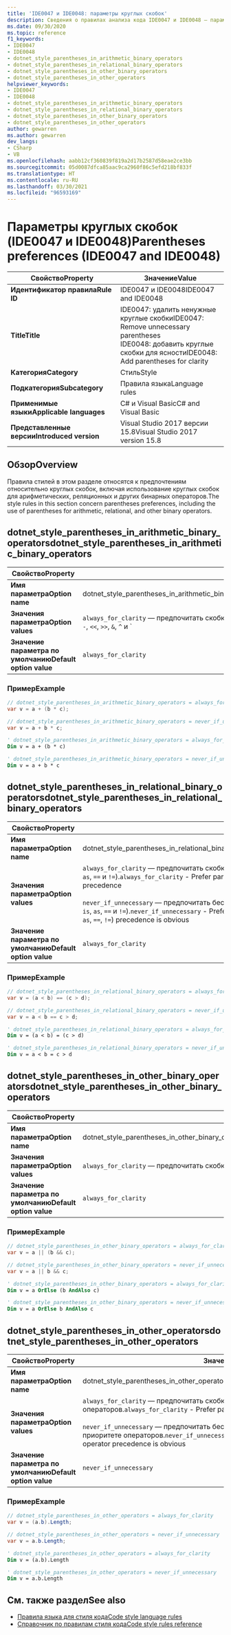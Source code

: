 ```yaml
---
title: 'IDE0047 и IDE0048: параметры круглых скобок'
description: Сведения о правилах анализа кода IDE0047 и IDE0048 — параметры круглых скобок
ms.date: 09/30/2020
ms.topic: reference
f1_keywords:
- IDE0047
- IDE0048
- dotnet_style_parentheses_in_arithmetic_binary_operators
- dotnet_style_parentheses_in_relational_binary_operators
- dotnet_style_parentheses_in_other_binary_operators
- dotnet_style_parentheses_in_other_operators
helpviewer_keywords:
- IDE0047
- IDE0048
- dotnet_style_parentheses_in_arithmetic_binary_operators
- dotnet_style_parentheses_in_relational_binary_operators
- dotnet_style_parentheses_in_other_binary_operators
- dotnet_style_parentheses_in_other_operators
author: gewarren
ms.author: gewarren
dev_langs:
- CSharp
- VB
ms.openlocfilehash: aabb12cf360839f819a2d17b2587d58eae2ce3bb
ms.sourcegitcommit: 05d0087dfca85aac9ca2960f86c5efd218bf833f
ms.translationtype: HT
ms.contentlocale: ru-RU
ms.lasthandoff: 03/30/2021
ms.locfileid: "96593169"
---
```

# <a name="parentheses-preferences-ide0047-and-ide0048"></a><span data-ttu-id="245c6-103">Параметры круглых скобок (IDE0047 и IDE0048)</span><span class="sxs-lookup"><span data-stu-id="245c6-103">Parentheses preferences (IDE0047 and IDE0048)</span></span>

|<span data-ttu-id="245c6-104">Свойство</span><span class="sxs-lookup"><span data-stu-id="245c6-104">Property</span></span>|<span data-ttu-id="245c6-105">Значение</span><span class="sxs-lookup"><span data-stu-id="245c6-105">Value</span></span>|
|-|-|
| <span data-ttu-id="245c6-106">**Идентификатор правила**</span><span class="sxs-lookup"><span data-stu-id="245c6-106">**Rule ID**</span></span> | <span data-ttu-id="245c6-107">IDE0047 и IDE0048</span><span class="sxs-lookup"><span data-stu-id="245c6-107">IDE0047 and IDE0048</span></span> |
| <span data-ttu-id="245c6-108">**Title**</span><span class="sxs-lookup"><span data-stu-id="245c6-108">**Title**</span></span> | <span data-ttu-id="245c6-109">IDE0047: удалить ненужные круглые скобки</span><span class="sxs-lookup"><span data-stu-id="245c6-109">IDE0047: Remove unnecessary parentheses</span></span><br/> <span data-ttu-id="245c6-110">IDE0048: добавить круглые скобки для ясности</span><span class="sxs-lookup"><span data-stu-id="245c6-110">IDE0048: Add parentheses for clarity</span></span> |
| <span data-ttu-id="245c6-111">**Категория**</span><span class="sxs-lookup"><span data-stu-id="245c6-111">**Category**</span></span> | <span data-ttu-id="245c6-112">Стиль</span><span class="sxs-lookup"><span data-stu-id="245c6-112">Style</span></span> |
| <span data-ttu-id="245c6-113">**Подкатегория**</span><span class="sxs-lookup"><span data-stu-id="245c6-113">**Subcategory**</span></span> | <span data-ttu-id="245c6-114">Правила языка</span><span class="sxs-lookup"><span data-stu-id="245c6-114">Language rules</span></span> |
| <span data-ttu-id="245c6-115">**Применимые языки**</span><span class="sxs-lookup"><span data-stu-id="245c6-115">**Applicable languages**</span></span> | <span data-ttu-id="245c6-116">C# и Visual Basic</span><span class="sxs-lookup"><span data-stu-id="245c6-116">C# and Visual Basic</span></span> |
| <span data-ttu-id="245c6-117">**Представленные версии**</span><span class="sxs-lookup"><span data-stu-id="245c6-117">**Introduced version**</span></span> | <span data-ttu-id="245c6-118">Visual Studio 2017 версии 15.8</span><span class="sxs-lookup"><span data-stu-id="245c6-118">Visual Studio 2017 version 15.8</span></span> |

## <a name="overview"></a><span data-ttu-id="245c6-119">Обзор</span><span class="sxs-lookup"><span data-stu-id="245c6-119">Overview</span></span>

<span data-ttu-id="245c6-120">Правила стилей в этом разделе относятся к предпочтениям относительно круглых скобок, включая использование круглых скобок для арифметических, реляционных и других бинарных операторов.</span><span class="sxs-lookup"><span data-stu-id="245c6-120">The style rules in this section concern parentheses preferences, including the use of parentheses for arithmetic, relational, and other binary operators.</span></span>

## <a name="dotnet_style_parentheses_in_arithmetic_binary_operators"></a><span data-ttu-id="245c6-121">dotnet_style_parentheses_in_arithmetic_binary_operators</span><span class="sxs-lookup"><span data-stu-id="245c6-121">dotnet_style_parentheses_in_arithmetic_binary_operators</span></span>

|<span data-ttu-id="245c6-122">Свойство</span><span class="sxs-lookup"><span data-stu-id="245c6-122">Property</span></span>|<span data-ttu-id="245c6-123">Значение</span><span class="sxs-lookup"><span data-stu-id="245c6-123">Value</span></span>|
|-|-|
| <span data-ttu-id="245c6-124">**Имя параметра**</span><span class="sxs-lookup"><span data-stu-id="245c6-124">**Option name**</span></span> | <span data-ttu-id="245c6-125">dotnet_style_parentheses_in_arithmetic_binary_operators</span><span class="sxs-lookup"><span data-stu-id="245c6-125">dotnet_style_parentheses_in_arithmetic_binary_operators</span></span> |
| <span data-ttu-id="245c6-126">**Значения параметра**</span><span class="sxs-lookup"><span data-stu-id="245c6-126">**Option values**</span></span> | <span data-ttu-id="245c6-127">`always_for_clarity` — предпочитать скобки для указания приоритета арифметических операторов (`*`, `/`, `%`, `+`, `-`, `<<`, `>>`, `&`, `^` и `|`).</span><span class="sxs-lookup"><span data-stu-id="245c6-127">`always_for_clarity` - Prefer parentheses to clarify arithmetic operator (`*`, `/`, `%`, `+`, `-`, `<<`, `>>`, `&`, `^`, `|`) precedence</span></span><br /><br /><span data-ttu-id="245c6-128">`never_if_unnecessary` — предпочитать бесскобочную запись приоритета арифметических операторов (`*`, `/`, `%`, `+`, `-`, `<<`, `>>`, `&`, `^` и `|`).</span><span class="sxs-lookup"><span data-stu-id="245c6-128">`never_if_unnecessary` - Prefer to not have parentheses when arithmetic operator (`*`, `/`, `%`, `+`, `-`, `<<`, `>>`, `&`, `^`, `|`) precedence is obvious</span></span> |
| <span data-ttu-id="245c6-129">**Значение параметра по умолчанию**</span><span class="sxs-lookup"><span data-stu-id="245c6-129">**Default option value**</span></span> | `always_for_clarity` |

### <a name="example"></a><span data-ttu-id="245c6-130">Пример</span><span class="sxs-lookup"><span data-stu-id="245c6-130">Example</span></span>

```csharp
// dotnet_style_parentheses_in_arithmetic_binary_operators = always_for_clarity
var v = a + (b * c);

// dotnet_style_parentheses_in_arithmetic_binary_operators = never_if_unnecessary
var v = a + b * c;
```

```vb
' dotnet_style_parentheses_in_arithmetic_binary_operators = always_for_clarity
Dim v = a + (b * c)

' dotnet_style_parentheses_in_arithmetic_binary_operators = never_if_unnecessary
Dim v = a + b * c
```

## <a name="dotnet_style_parentheses_in_relational_binary_operators"></a><span data-ttu-id="245c6-131">dotnet_style_parentheses_in_relational_binary_operators</span><span class="sxs-lookup"><span data-stu-id="245c6-131">dotnet_style_parentheses_in_relational_binary_operators</span></span>

|<span data-ttu-id="245c6-132">Свойство</span><span class="sxs-lookup"><span data-stu-id="245c6-132">Property</span></span>|<span data-ttu-id="245c6-133">Значение</span><span class="sxs-lookup"><span data-stu-id="245c6-133">Value</span></span>|
|-|-|
| <span data-ttu-id="245c6-134">**Имя параметра**</span><span class="sxs-lookup"><span data-stu-id="245c6-134">**Option name**</span></span> | <span data-ttu-id="245c6-135">dotnet_style_parentheses_in_relational_binary_operators</span><span class="sxs-lookup"><span data-stu-id="245c6-135">dotnet_style_parentheses_in_relational_binary_operators</span></span> |
| <span data-ttu-id="245c6-136">**Значения параметра**</span><span class="sxs-lookup"><span data-stu-id="245c6-136">**Option values**</span></span> | <span data-ttu-id="245c6-137">`always_for_clarity` — предпочитать скобки для указания приоритета операторов отношения (`>`, `<`, `<=`, `>=`, `is`, `as`, `==` и `!=`).</span><span class="sxs-lookup"><span data-stu-id="245c6-137">`always_for_clarity` - Prefer parentheses to clarify relational operator (`>`, `<`, `<=`, `>=`, `is`, `as`, `==`, `!=`) precedence</span></span><br /><br /><span data-ttu-id="245c6-138">`never_if_unnecessary` — предпочитать бесскобочную запись приоритета операторов отношения (`>`, `<`, `<=`, `>=`, `is`, `as`, `==` и `!=`).</span><span class="sxs-lookup"><span data-stu-id="245c6-138">`never_if_unnecessary` - Prefer to not have parentheses when relational operator (`>`, `<`, `<=`, `>=`, `is`, `as`, `==`, `!=`) precedence is obvious</span></span> |
| <span data-ttu-id="245c6-139">**Значение параметра по умолчанию**</span><span class="sxs-lookup"><span data-stu-id="245c6-139">**Default option value**</span></span> | `always_for_clarity` |

### <a name="example"></a><span data-ttu-id="245c6-140">Пример</span><span class="sxs-lookup"><span data-stu-id="245c6-140">Example</span></span>

```csharp
// dotnet_style_parentheses_in_relational_binary_operators = always_for_clarity
var v = (a < b) == (c > d);

// dotnet_style_parentheses_in_relational_binary_operators = never_if_unnecessary
var v = a < b == c > d;
```

```vb
' dotnet_style_parentheses_in_relational_binary_operators = always_for_clarity
Dim v = (a < b) = (c > d)

' dotnet_style_parentheses_in_relational_binary_operators = never_if_unnecessary
Dim v = a < b = c > d
```

## <a name="dotnet_style_parentheses_in_other_binary_operators"></a><span data-ttu-id="245c6-141">dotnet_style_parentheses_in_other_binary_operators</span><span class="sxs-lookup"><span data-stu-id="245c6-141">dotnet_style_parentheses_in_other_binary_operators</span></span>

|<span data-ttu-id="245c6-142">Свойство</span><span class="sxs-lookup"><span data-stu-id="245c6-142">Property</span></span>|<span data-ttu-id="245c6-143">Значение</span><span class="sxs-lookup"><span data-stu-id="245c6-143">Value</span></span>|
|-|-|
| <span data-ttu-id="245c6-144">**Имя параметра**</span><span class="sxs-lookup"><span data-stu-id="245c6-144">**Option name**</span></span> | <span data-ttu-id="245c6-145">dotnet_style_parentheses_in_other_binary_operators</span><span class="sxs-lookup"><span data-stu-id="245c6-145">dotnet_style_parentheses_in_other_binary_operators</span></span> |
| <span data-ttu-id="245c6-146">**Значения параметра**</span><span class="sxs-lookup"><span data-stu-id="245c6-146">**Option values**</span></span> | <span data-ttu-id="245c6-147">`always_for_clarity` — предпочитать скобки для указания приоритета бинарных операторов (`&&`, `||` и `??`).</span><span class="sxs-lookup"><span data-stu-id="245c6-147">`always_for_clarity` - Prefer parentheses to clarify other binary operator (`&&`, `||`, `??`) precedence</span></span><br /><br /><span data-ttu-id="245c6-148">`never_if_unnecessary` — предпочитать бесскобочную запись приоритета бинарных операторов (`&&`, `||` и `??`).</span><span class="sxs-lookup"><span data-stu-id="245c6-148">`never_if_unnecessary` - Prefer to not have parentheses when other binary operator (`&&`, `||`, `??`) precedence is obvious</span></span> |
| <span data-ttu-id="245c6-149">**Значение параметра по умолчанию**</span><span class="sxs-lookup"><span data-stu-id="245c6-149">**Default option value**</span></span> | `always_for_clarity` |

### <a name="example"></a><span data-ttu-id="245c6-150">Пример</span><span class="sxs-lookup"><span data-stu-id="245c6-150">Example</span></span>

```csharp
// dotnet_style_parentheses_in_other_binary_operators = always_for_clarity
var v = a || (b && c);

// dotnet_style_parentheses_in_other_binary_operators = never_if_unnecessary
var v = a || b && c;
```

```vb
' dotnet_style_parentheses_in_other_binary_operators = always_for_clarity
Dim v = a OrElse (b AndAlso c)

' dotnet_style_parentheses_in_other_binary_operators = never_if_unnecessary
Dim v = a OrElse b AndAlso c
```

## <a name="dotnet_style_parentheses_in_other_operators"></a><span data-ttu-id="245c6-151">dotnet_style_parentheses_in_other_operators</span><span class="sxs-lookup"><span data-stu-id="245c6-151">dotnet_style_parentheses_in_other_operators</span></span>

|<span data-ttu-id="245c6-152">Свойство</span><span class="sxs-lookup"><span data-stu-id="245c6-152">Property</span></span>|<span data-ttu-id="245c6-153">Значение</span><span class="sxs-lookup"><span data-stu-id="245c6-153">Value</span></span>|
|-|-|
| <span data-ttu-id="245c6-154">**Имя параметра**</span><span class="sxs-lookup"><span data-stu-id="245c6-154">**Option name**</span></span> | <span data-ttu-id="245c6-155">dotnet_style_parentheses_in_other_operators</span><span class="sxs-lookup"><span data-stu-id="245c6-155">dotnet_style_parentheses_in_other_operators</span></span> |
| <span data-ttu-id="245c6-156">**Значения параметра**</span><span class="sxs-lookup"><span data-stu-id="245c6-156">**Option values**</span></span> | <span data-ttu-id="245c6-157">`always_for_clarity` — предпочитать скобки для указания приоритета операторов.</span><span class="sxs-lookup"><span data-stu-id="245c6-157">`always_for_clarity` - Prefer parentheses to clarify operator precedence</span></span><br /><br /><span data-ttu-id="245c6-158">`never_if_unnecessary` — предпочитать бесскобочную запись при очевидном приоритете операторов.</span><span class="sxs-lookup"><span data-stu-id="245c6-158">`never_if_unnecessary` - Prefer to not have parentheses when operator precedence is obvious</span></span> |
| <span data-ttu-id="245c6-159">**Значение параметра по умолчанию**</span><span class="sxs-lookup"><span data-stu-id="245c6-159">**Default option value**</span></span> | `never_if_unnecessary` |

### <a name="example"></a><span data-ttu-id="245c6-160">Пример</span><span class="sxs-lookup"><span data-stu-id="245c6-160">Example</span></span>

```csharp
// dotnet_style_parentheses_in_other_operators = always_for_clarity
var v = (a.b).Length;

// dotnet_style_parentheses_in_other_operators = never_if_unnecessary
var v = a.b.Length;
```

```vb
' dotnet_style_parentheses_in_other_operators = always_for_clarity
Dim v = (a.b).Length

' dotnet_style_parentheses_in_other_operators = never_if_unnecessary
Dim v = a.b.Length
```

## <a name="see-also"></a><span data-ttu-id="245c6-161">См. также раздел</span><span class="sxs-lookup"><span data-stu-id="245c6-161">See also</span></span>

- [<span data-ttu-id="245c6-162">Правила языка для стиля кода</span><span class="sxs-lookup"><span data-stu-id="245c6-162">Code style language rules</span></span>](language-rules.md)
- [<span data-ttu-id="245c6-163">Справочник по правилам стиля кода</span><span class="sxs-lookup"><span data-stu-id="245c6-163">Code style rules reference</span></span>](index.md)
